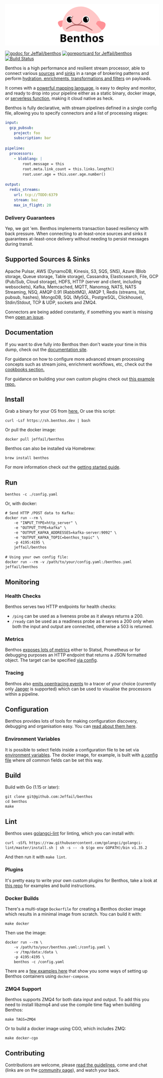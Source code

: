 ![Benthos](icon.png "Benthos")

[![godoc for Jeffail/benthos][godoc-badge]][godoc-url]
[![goreportcard for Jeffail/benthos][goreport-badge]][goreport-url]
[![Build Status][actions-badge]][actions-url]

Benthos is a high performance and resilient stream processor, able to connect various [sources][inputs] and [sinks][outputs] in a range of brokering patterns and perform [hydration, enrichments, transformations and filters][processors] on payloads.

It comes with a [powerful mapping language][bloblang-about], is easy to deploy and monitor, and ready to drop into your pipeline either as a static binary, docker image, or [serverless function][serverless], making it cloud native as heck.

Benthos is fully declarative, with stream pipelines defined in a single config file, allowing you to specify connectors and a list of processing stages:

```yaml
input:
  gcp_pubsub:
    project: foo
    subscription: bar

pipeline:
  processors:
    - bloblang: |
        root.message = this
        root.meta.link_count = this.links.length()
        root.user.age = this.user.age.number()

output:
  redis_streams:
    url: tcp://TODO:6379
    stream: baz
    max_in_flight: 20
```

### Delivery Guarantees

Yep, we got 'em. Benthos implements transaction based resiliency with back pressure. When connecting to at-least-once sources and sinks it guarantees at-least-once delivery without needing to persist messages during transit.

## Supported Sources & Sinks

Apache Pulsar, AWS (DynamoDB, Kinesis, S3, SQS, SNS), Azure (Blob storage, Queue storage, Table storage), Cassandra, Elasticsearch, File, GCP (Pub/Sub, Cloud storage), HDFS, HTTP (server and client, including websockets), Kafka, Memcached, MQTT, Nanomsg, NATS, NATS Streaming, NSQ, AMQP 0.91 (RabbitMQ), AMQP 1, Redis (streams, list, pubsub, hashes), MongoDB, SQL (MySQL, PostgreSQL, Clickhouse), Stdin/Stdout, TCP & UDP, sockets and ZMQ4.

Connectors are being added constantly, if something you want is missing then [open an issue](https://github.com/Jeffail/benthos/issues/new).

## Documentation

If you want to dive fully into Benthos then don't waste your time in this dump, check out the [documentation site][general-docs].

For guidance on how to configure more advanced stream processing concepts such as stream joins, enrichment workflows, etc, check out the [cookbooks section.][cookbooks]

For guidance on building your own custom plugins check out [this example repo.][plugin-repo]

## Install

Grab a binary for your OS from [here.][releases] Or use this script:

```shell
curl -Lsf https://sh.benthos.dev | bash
```

Or pull the docker image:

```shell
docker pull jeffail/benthos
```

Benthos can also be installed via Homebrew:

```shell
brew install benthos
```

For more information check out the [getting started guide][getting-started].

## Run

```shell
benthos -c ./config.yaml
```

Or, with docker:

```shell
# Send HTTP /POST data to Kafka:
docker run --rm \
	-e "INPUT_TYPE=http_server" \
	-e "OUTPUT_TYPE=kafka" \
	-e "OUTPUT_KAFKA_ADDRESSES=kafka-server:9092" \
	-e "OUTPUT_KAFKA_TOPIC=benthos_topic" \
	-p 4195:4195 \
	jeffail/benthos

# Using your own config file:
docker run --rm -v /path/to/your/config.yaml:/benthos.yaml jeffail/benthos
```

## Monitoring

### Health Checks

Benthos serves two HTTP endpoints for health checks:
- `/ping` can be used as a liveness probe as it always returns a 200.
- `/ready` can be used as a readiness probe as it serves a 200 only when both the input and output are connected, otherwise a 503 is returned.

### Metrics

Benthos [exposes lots of metrics][metrics] either to Statsd, Prometheus or for debugging purposes an HTTP endpoint that returns a JSON formatted object. The target can be specified [via config][metrics-config].

### Tracing

Benthos also [emits opentracing events][tracers] to a tracer of your choice (currently only [Jaeger][jaeger] is supported) which can be used to visualise the processors within a pipeline.

## Configuration

Benthos provides lots of tools for making configuration discovery, debugging and organisation easy. You can [read about them here][config-doc].

### Environment Variables

It is possible to select fields inside a configuration file to be set via [environment variables][config-interp]. The docker image, for example, is built with [a config file][env-config] where _all_ common fields can be set this way.

## Build

Build with Go (1.15 or later):

```shell
git clone git@github.com:Jeffail/benthos
cd benthos
make
```

## Lint

Benthos uses [golangci-lint][golangci-lint] for linting, which you can install with:

```shell
curl -sSfL https://raw.githubusercontent.com/golangci/golangci-lint/master/install.sh | sh -s -- -b $(go env GOPATH)/bin v1.35.2
```

And then run it with `make lint`.

### Plugins

It's pretty easy to write your own custom plugins for Benthos, take a look at [this repo][plugin-repo] for examples and build instructions.

### Docker Builds

There's a multi-stage `Dockerfile` for creating a Benthos docker image which results in a minimal image from scratch. You can build it with:

```shell
make docker
```

Then use the image:

```shell
docker run --rm \
	-v /path/to/your/benthos.yaml:/config.yaml \
	-v /tmp/data:/data \
	-p 4195:4195 \
	benthos -c /config.yaml
```

There are a [few examples here][compose-examples] that show you some ways of setting up Benthos containers using `docker-compose`.

### ZMQ4 Support

Benthos supports ZMQ4 for both data input and output. To add this you need to install libzmq4 and use the compile time flag when building Benthos:

```shell
make TAGS=ZMQ4
```

Or to build a docker image using CGO, which includes ZMQ:

```shell
make docker-cgo
```

## Contributing

Contributions are welcome, please [read the guidelines](CONTRIBUTING.md), come and chat (links are on the [community page][community]), and watch your back.

[inputs]: https://www.benthos.dev/docs/components/inputs/about
[processors]: https://www.benthos.dev/docs/components/processors/about
[outputs]: https://www.benthos.dev/docs/components/outputs/about
[metrics]: https://www.benthos.dev/docs/components/metrics/about
[tracers]: https://www.benthos.dev/docs/components/tracers/about
[metrics-config]: config/metrics
[config-interp]: https://www.benthos.dev/docs/configuration/interpolation
[compose-examples]: resources/docker/compose_examples
[streams-api]: https://www.benthos.dev/docs/guides/streams_mode/streams_api
[streams-mode]: https://www.benthos.dev/docs/guides/streams_mode/about
[general-docs]: https://www.benthos.dev/docs/about
[env-config]: config/env/README.md
[bloblang-about]: https://www.benthos.dev/docs/guides/bloblang/about
[config-doc]: https://www.benthos.dev/docs/configuration/about
[serverless]: https://www.benthos.dev/docs/guides/serverless/about
[cookbooks]: https://www.benthos.dev/cookbooks
[releases]: https://github.com/Jeffail/benthos/releases
[plugin-repo]: https://github.com/benthosdev/benthos-plugin-example
[getting-started]: https://www.benthos.dev/docs/guides/getting_started

[godoc-badge]: https://pkg.go.dev/badge/github.com/Jeffail/benthos/v3/public
[godoc-url]: https://pkg.go.dev/github.com/Jeffail/benthos/v3/public
[goreport-badge]: https://goreportcard.com/badge/github.com/Jeffail/benthos
[goreport-url]: https://goreportcard.com/report/Jeffail/benthos
[actions-badge]: https://github.com/Jeffail/benthos/actions/workflows/test.yml/badge.svg
[actions-url]: https://github.com/Jeffail/benthos/actions/workflows/test.yml

[community]: https://www.benthos.dev/community

[golangci-lint]: https://golangci-lint.run/
[jaeger]: https://www.jaegertracing.io/
